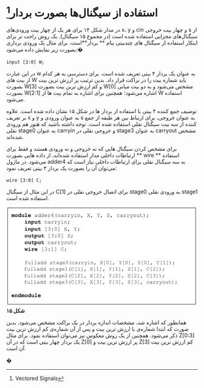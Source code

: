 # استفاده از سیگنال‌ها بصورت بردار[^1]

در مدار شکل ۱۴ برای هر یک از چهار بیت ورودی‌های x، y و cin و چهار بیت خروجی s از سیگنال‌های مجزایی استفاده شده است \(در مجموع ۱۵ سیگنال\). یک روش راحت تر برای اینکار استفاده از سیگنال های چندبیتی بنام ** بردار**است. برای مثال یک ورودی برداری بصورت زیر نمایش داده می‌شود:�

`input [3:0] W;`

در این عبارت w به عنوان یک بردار ۴ بیتی تعریف شده است. برای دسترسی به هر کدام از بیت های W باید شماره بیت را در براکت قرار داد. بدین ترتیب پر ارزش ترین بیت بصورت W\[3\] و کم ارزش ترین بیت بصورت W\[0\] مشخص می‌شود و به دو بیت میانی بصورت W\[2:1\] اشاره می‌شود؛ همچنین برای اشاره به تمام بیت ها از W استفاده می‌شود.

توصیف جمع کننده ۴ بیتی با استفاده از بردار ها در شکل ۱۵ نشان داده شده است. علاوه بر تعریف x و y به عنوان ورودی و s به عنوان خروجی، برای ارتباط بین هر طبقه از جمع کننده از سه بیت سیگنال نقلی استفاده شده است. توجه داشته باشید که هنوز هم ورودی نقلی stage0 به عنوان carryin و خروجی نقلی در stage3 به عنوان carryout مشخص شده‌اند.

برای مشخص کردن سیگنال هایی که نه خروجی و نه ورودی هستند و فقط برای ارتباطات داخلی مدار استفاده شده‌اند، از داده هایی بصورت ** wire ** استفاده می‌شود. در ماژول adder4 به سه سیگنال نقلی برای ارتباطات داخلی نیاز است که می‌توان آن را بصورت یک بردار ۳ بیتی تعریف نمود:

`wire [3:0] C;`

در این مثال از سیگنال C\[1\] برای اتصال خروجی نقلی در stage0 به ورودی نقلی stage1 استفاده شده است.

![](/assets/pic15.png)**شکل ۱۵**

همانطور که اشاره شد، مشخصات اندازه بردار در یک براکت مشخص می‌شود. بدین صورت که ابتدا شماره‌ی با ارزش ترین بیت و پس از آن شماره‌ی کم ارزش ترین بیت ذکر می‌شود. همچنین از یک روش معکوس نیز می‌توان استفاده نمود. برای مثال Z\[0:3\] یک بردار چهار بیتی است که در آن Z\[0\] پر ارزش ترین بیت و Z\[3\] کم ارزش ترین بیت آن است.

�

[^1]: Vectored Signals


